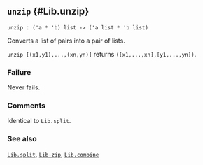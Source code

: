 ## `unzip` {#Lib.unzip}


```
unzip : ('a * 'b) list -> ('a list * 'b list)
```



Converts a list of pairs into a pair of lists.


`unzip [(x1,y1),...,(xn,yn)]` returns `([x1,...,xn],[y1,...,yn])`.

### Failure

Never fails.

### Comments

Identical to `Lib.split`.

### See also

[`Lib.split`](#Lib.split), [`Lib.zip`](#Lib.zip), [`Lib.combine`](#Lib.combine)

